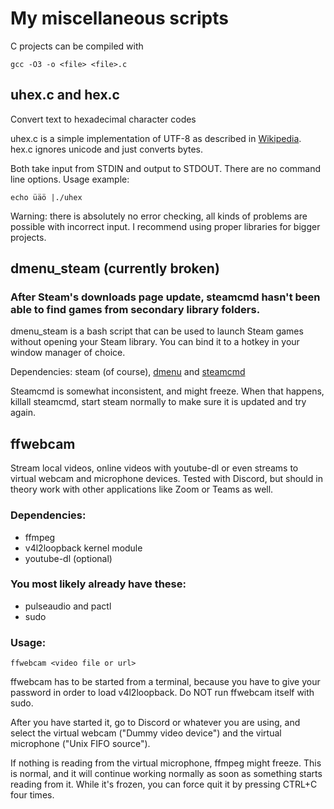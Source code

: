 # My miscellaneous scripts

C projects can be compiled with
```
gcc -O3 -o <file> <file>.c
```

## uhex.c and hex.c

Convert text to hexadecimal character codes

uhex.c is a simple implementation of UTF-8 as described in [Wikipedia](https://en.wikipedia.org/wiki/UTF-8#Encoding).
hex.c ignores unicode and just converts bytes.

Both take input from STDIN and output to STDOUT. There are no command line options. Usage example:

```
echo üäö |./uhex
```

Warning: there is absolutely no error checking, all kinds of problems are possible with incorrect input. I recommend using proper libraries for bigger projects.

## dmenu_steam (currently broken)

### After Steam's downloads page update, steamcmd hasn't been able to find games from secondary library folders.

dmenu_steam is a bash script that can be used to launch Steam games without opening your Steam library. You can bind it to a hotkey in your window manager of choice.

Dependencies: steam (of course), [dmenu](https://tools.suckless.org/dmenu/) and [steamcmd](https://developer.valvesoftware.com/wiki/SteamCMD)

Steamcmd is somewhat inconsistent, and might freeze. When that happens, killall steamcmd, start steam normally to make sure it is updated and try again.

## ffwebcam

Stream local videos, online videos with youtube-dl or even streams to virtual webcam and microphone devices. Tested with Discord, but should in theory work with other applications like Zoom or Teams as well.

### Dependencies:

- ffmpeg
- v4l2loopback kernel module
- youtube-dl (optional)

### You most likely already have these: 

- pulseaudio and pactl
- sudo

### Usage: 

```
ffwebcam <video file or url>
```

ffwebcam has to be started from a terminal, because you have to give your password in order to load v4l2loopback. Do NOT run ffwebcam itself with sudo.

After you have started it, go to Discord or whatever you are using, and select the virtual webcam ("Dummy video device") and the virtual microphone ("Unix FIFO source").

If nothing is reading from the virtual microphone, ffmpeg might freeze. This is normal, and it will continue working normally as soon as something starts reading from it. While it's frozen, you can force quit it by pressing CTRL+C four times.


